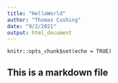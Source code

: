 ```yaml
---
title: "HelloWorld"
author: "Thomas Cushing"
date: "9/2/2021"
output: html_document
---
```


```{r setup, include=FALSE}
knitr::opts_chunk$set(echo = TRUE)
```

## This is a markdown file